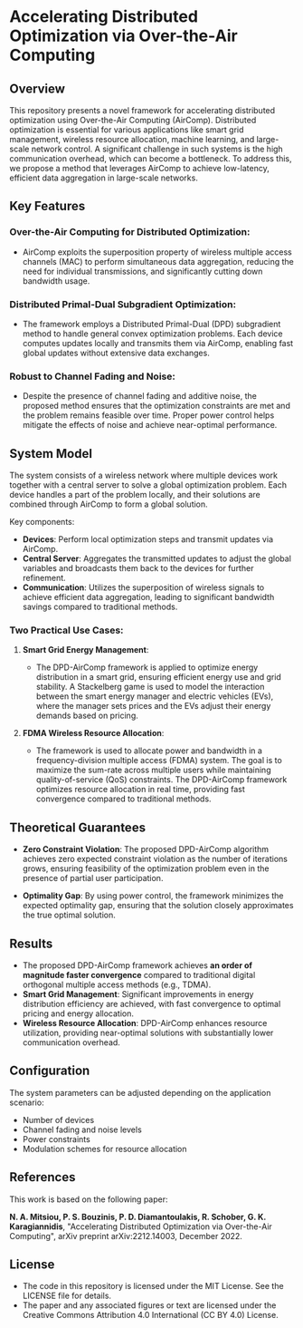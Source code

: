 # Accelerating Distributed Optimization via Over-the-Air Computing

## Overview
This repository presents a novel framework for accelerating distributed optimization using Over-the-Air Computing (AirComp). Distributed optimization is essential for various applications like smart grid management, wireless resource allocation, machine learning, and large-scale network control. A significant challenge in such systems is the high communication overhead, which can become a bottleneck. To address this, we propose a method that leverages AirComp to achieve low-latency, efficient data aggregation in large-scale networks.

## Key Features

### Over-the-Air Computing for Distributed Optimization:
- AirComp exploits the superposition property of wireless multiple access channels (MAC) to perform simultaneous data aggregation, reducing the need for individual transmissions, and significantly cutting down bandwidth usage.
  
### Distributed Primal-Dual Subgradient Optimization:
- The framework employs a Distributed Primal-Dual (DPD) subgradient method to handle general convex optimization problems. Each device computes updates locally and transmits them via AirComp, enabling fast global updates without extensive data exchanges.

### Robust to Channel Fading and Noise:
- Despite the presence of channel fading and additive noise, the proposed method ensures that the optimization constraints are met and the problem remains feasible over time. Proper power control helps mitigate the effects of noise and achieve near-optimal performance.

## System Model
The system consists of a wireless network where multiple devices work together with a central server to solve a global optimization problem. Each device handles a part of the problem locally, and their solutions are combined through AirComp to form a global solution.

Key components:
- **Devices**: Perform local optimization steps and transmit updates via AirComp.
- **Central Server**: Aggregates the transmitted updates to adjust the global variables and broadcasts them back to the devices for further refinement.
- **Communication**: Utilizes the superposition of wireless signals to achieve efficient data aggregation, leading to significant bandwidth savings compared to traditional methods.

### Two Practical Use Cases:
1. **Smart Grid Energy Management**:
   - The DPD-AirComp framework is applied to optimize energy distribution in a smart grid, ensuring efficient energy use and grid stability. A Stackelberg game is used to model the interaction between the smart energy manager and electric vehicles (EVs), where the manager sets prices and the EVs adjust their energy demands based on pricing.

2. **FDMA Wireless Resource Allocation**:
   - The framework is used to allocate power and bandwidth in a frequency-division multiple access (FDMA) system. The goal is to maximize the sum-rate across multiple users while maintaining quality-of-service (QoS) constraints. The DPD-AirComp framework optimizes resource allocation in real time, providing fast convergence compared to traditional methods.

## Theoretical Guarantees
- **Zero Constraint Violation**: The proposed DPD-AirComp algorithm achieves zero expected constraint violation as the number of iterations grows, ensuring feasibility of the optimization problem even in the presence of partial user participation.
  
- **Optimality Gap**: By using power control, the framework minimizes the expected optimality gap, ensuring that the solution closely approximates the true optimal solution.

## Results
- The proposed DPD-AirComp framework achieves **an order of magnitude faster convergence** compared to traditional digital orthogonal multiple access methods (e.g., TDMA).
- **Smart Grid Management**: Significant improvements in energy distribution efficiency are achieved, with fast convergence to optimal pricing and energy allocation.
- **Wireless Resource Allocation**: DPD-AirComp enhances resource utilization, providing near-optimal solutions with substantially lower communication overhead.

## Configuration
The system parameters can be adjusted depending on the application scenario:
- Number of devices
- Channel fading and noise levels
- Power constraints
- Modulation schemes for resource allocation

## References
This work is based on the following paper:

**N. A. Mitsiou, P. S. Bouzinis, P. D. Diamantoulakis, R. Schober, G. K. Karagiannidis**, "Accelerating Distributed Optimization via Over-the-Air Computing", arXiv preprint arXiv:2212.14003, December 2022.

## License

- The code in this repository is licensed under the MIT License. See the LICENSE file for details.
- The paper and any associated figures or text are licensed under the Creative Commons Attribution 4.0 International (CC BY 4.0) License.

